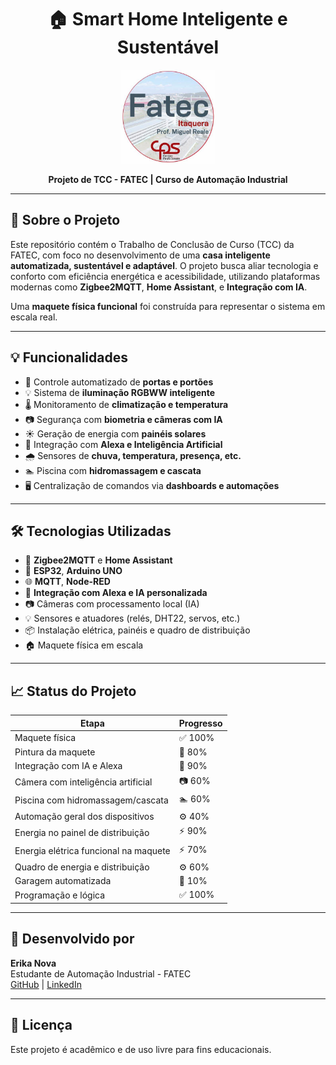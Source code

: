 <h1 align="center">🏠 Smart Home Inteligente e Sustentável</h1>

<p align="center">
  <img src="imagens/logo.jpeg" alt="Logo FATEC" width="150"/>
</p>

<p align="center">
  <strong>Projeto de TCC - FATEC | Curso de Automação Industrial</strong>
</p>

---

## 📌 Sobre o Projeto

Este repositório contém o Trabalho de Conclusão de Curso (TCC) da FATEC, com foco no desenvolvimento de uma **casa inteligente automatizada, sustentável e adaptável**. O projeto busca aliar tecnologia e conforto com eficiência energética e acessibilidade, utilizando plataformas modernas como **Zigbee2MQTT**, **Home Assistant**, e **Integração com IA**.

Uma **maquete física funcional** foi construída para representar o sistema em escala real.

---

## 💡 Funcionalidades

- 🔐 Controle automatizado de **portas e portões**
- 💡 Sistema de **iluminação RGBWW inteligente**
- 🌡️ Monitoramento de **climatização e temperatura**
- 📷 Segurança com **biometria e câmeras com IA**
- ☀️ Geração de energia com **painéis solares**
- 🧠 Integração com **Alexa e Inteligência Artificial**
- 🌧️ Sensores de **chuva, temperatura, presença, etc.**
- 🏊 Piscina com **hidromassagem e cascata**
- 🖥️ Centralização de comandos via **dashboards e automações**

---

## 🛠️ Tecnologias Utilizadas

- 🧩 **Zigbee2MQTT** e **Home Assistant**
- 🔌 **ESP32**, **Arduino UNO**
- 🌐 **MQTT**, **Node-RED**
- 🧠 **Integração com Alexa e IA personalizada**
- 📷 Câmeras com processamento local (IA)
- 💡 Sensores e atuadores (relés, DHT22, servos, etc.)
- 📦 Instalação elétrica, painéis e quadro de distribuição
- 🏠 Maquete física em escala

---

## 📈 Status do Projeto

| Etapa                                     | Progresso |
|------------------------------------------|-----------|
| Maquete física                            | ✅ 100%    |
| Pintura da maquete                        | 🎨 80%     |
| Integração com IA e Alexa                 | 🤖 90%     |
| Câmera com inteligência artificial        | 📷 60%     |
| Piscina com hidromassagem/cascata        | 🏊 60%     |
| Automação geral dos dispositivos          | ⚙️ 40%     |
| Energia no painel de distribuição         | ⚡ 90%     |
| Energia elétrica funcional na maquete     | ⚡ 70%     |
| Quadro de energia e distribuição          | ⚙️ 60%     |
| Garagem automatizada                      | 🚗 10%     |
| Programação e lógica                      | ✅ 100%    |

---

## 🤖 Desenvolvido por

**Erika Nova**  
Estudante de Automação Industrial - FATEC  
[GitHub](https://github.com/erika-bn) | [LinkedIn](https://www.linkedin.com/in/erika-nova)

---

## 📝 Licença

Este projeto é acadêmico e de uso livre para fins educacionais.
